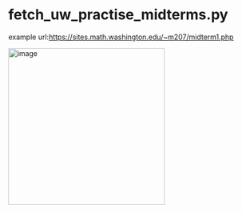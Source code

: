 # fetch_uw_practise_midterms.py
example url:https://sites.math.washington.edu/~m207/midterm1.php

<img width="313" alt="image" src="https://user-images.githubusercontent.com/101531662/165024777-4057a23a-bc5f-4ba7-93b4-393751297102.png">

